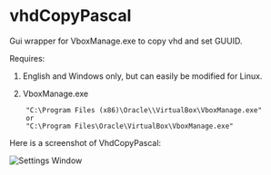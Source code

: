 # vhdCopyPascal

Gui wrapper for VboxManage.exe to copy vhd and set GUUID.

Requires:

1. English and Windows only, but can easily be modified for Linux.

2. VboxManage.exe

```
	"C:\Program Files (x86)\Oracle\\VirtualBox\VboxManage.exe"
	or
	"C:\Program Files\Oracle\VirtualBox\VboxManage.exe"
```

Here is a screenshot of VhdCopyPascal:

![Settings Window](https://raw.github.com/jasc2v8/vhdcopypascal/master/res/vhdcopypascalscreen.png)
